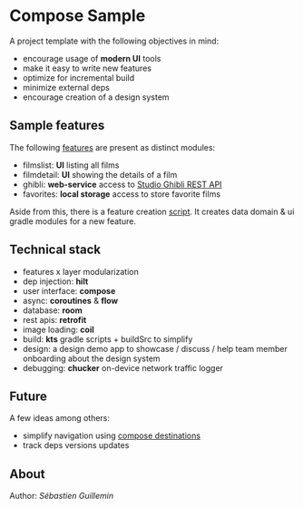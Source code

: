 # Compose Sample

A project template with the following objectives in mind:

* encourage usage of **modern UI** tools
* make it easy to write new features
* optimize for incremental build
* minimize external deps
* encourage creation of a design system

## Sample features

The following [features](feature) are present as distinct modules:

* filmslist: **UI** listing all films
* filmdetail: **UI** showing the details of a film
* ghibli: **web-service** access to [Studio Ghibli REST API](https://ghibliapi.herokuapp.com)
* favorites: **local storage** access to store favorite films

Aside from this, there is a feature creation [script](feature/create.sh). It creates data domain & ui gradle modules for a new feature.

## Technical stack

* features x layer modularization
* dep injection: **hilt**
* user interface: **compose**
* async: **coroutines** & **flow** 
* database: **room**
* rest apis: **retrofit**
* image loading: **coil**
* build: **kts** gradle scripts + buildSrc to simplify
* design: a design demo app to showcase / discuss / help team member onboarding about the design system
* debugging: **chucker** on-device network traffic logger

## Future

A few ideas among others:

* simplify navigation using [compose destinations](https://proandroiddev.com/compose-destinations-simpler-and-safer-navigation-in-compose-with-no-compromises-74a59c6b727d)
* track deps versions updates

## About

Author: *Sébastien Guillemin*
